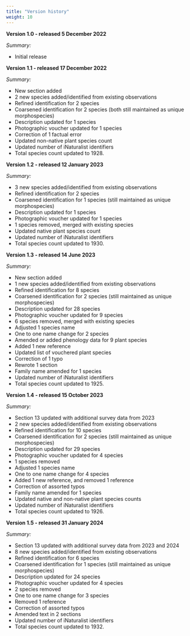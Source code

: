 ```yaml
---
title: "Version history"
weight: 10
---
```


**Version 1.0 - released 5 December 2022**

*Summary:* 
-	Initial release


**Version 1.1 - released 17 December 2022**

*Summary:* 
-	New section added
-	2 new species added/identified from existing observations
-	Refined identification for 2 species
-	Coarsened identification for 2 species (both still maintained as unique morphospecies)
-	Description updated for 1 species
-	Photographic voucher updated for 1 species
-	Correction of 1 factual error
-	Updated non-native plant species count
-	Updated number of iNaturalist identifiers
-	Total species count updated to 1928.


**Version 1.2 - released 12 January 2023**

*Summary:* 
-	3 new species added/identified from existing observations
-	Refined identification for 2 species
-	Coarsened identification for 1 species (still maintained as unique morphospecies)
-	Description updated for 1 species
-	Photographic voucher updated for 1 species
-	1 species removed, merged with existing species
-	Updated native plant species count
-	Updated number of iNaturalist identifiers
-	Total species count updated to 1930.



**Version 1.3 - released 14 June 2023**

*Summary:* 
-	New section added
-	1 new species added/identified from existing observations
-	Refined identification for 8 species
-	Coarsened identification for 2 species (still maintained as unique morphospecies)
-	Description updated for 28 species
-	Photographic voucher updated for 9 species
-	6 species removed, merged with existing species
-	Adjusted 1 species name
-	One to one name change for 2 species
-	Amended or added phenology data for 9 plant species
-	Added 1 new reference
-	Updated list of vouchered plant species
-	Correction of 1 typo
-	Rewrote 1 section
-	Family name amended for 1 species
-	Updated number of iNaturalist identifiers
-	Total species count updated to 1925.



**Version 1.4 - released 15 October 2023**

*Summary:* 
-	Section 13 updated with additional survey data from 2023
-	2 new species added/identified from existing observations
-	Refined identification for 10 species
-	Coarsened identification for 2 species (still maintained as unique morphospecies)
-	Description updated for 29 species
-	Photographic voucher updated for 4 species
-	1 species removed
-	Adjusted 1 species name
-	One to one name change for 4 species
-	Added 1 new reference, and removed 1 reference
-	Correction of assorted typos
-	Family name amended for 1 species
-	Updated native and non-native plant species counts
-	Updated number of iNaturalist identifiers
-	Total species count updated to 1926.



**Version 1.5 - released 31 January 2024**

*Summary:* 
-	Section 13 updated with additional survey data from 2023 and 2024
-	8 new species added/identified from existing observations
-	Refined identification for 6 species
-	Coarsened identification for 1 species (still maintained as unique morphospecies)
-	Description updated for 24 species
-	Photographic voucher updated for 4 species
-	2 species removed
-	One to one name change for 3 species
-	Removed 1 reference
-	Correction of assorted typos
-	Amended text in 2 sections
-	Updated number of iNaturalist identifiers
-	Total species count updated to 1932.
